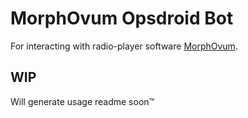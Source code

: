 # MorphOvum Opsdroid Bot

For interacting with radio-player software [MorphOvum](https://github.com/dud1337/MorphOvum).

## WIP

Will generate usage readme soon™
